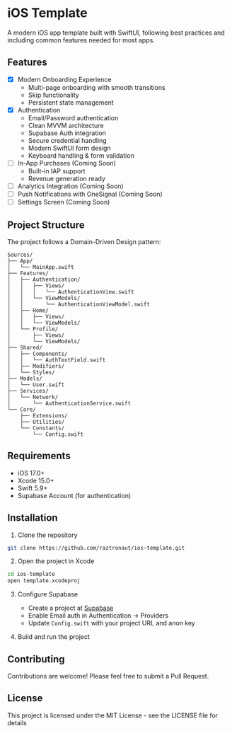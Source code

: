 # iOS Template

A modern iOS app template built with SwiftUI, following best practices and including common features needed for most apps.

## Features

- [x] Modern Onboarding Experience
  - Multi-page onboarding with smooth transitions
  - Skip functionality
  - Persistent state management
- [x] Authentication
  - Email/Password authentication
  - Clean MVVM architecture
  - Supabase Auth integration
  - Secure credential handling
  - Modern SwiftUI form design
  - Keyboard handling & form validation
- [ ] In-App Purchases (Coming Soon)
  - Built-in IAP support
  - Revenue generation ready
- [ ] Analytics Integration (Coming Soon)
- [ ] Push Notifications with OneSignal (Coming Soon)
- [ ] Settings Screen (Coming Soon)

## Project Structure

The project follows a Domain-Driven Design pattern:

```
Sources/
├── App/
│   └── MainApp.swift
├── Features/ 
│   ├── Authentication/
│   │   ├── Views/
│   │   │   └── AuthenticationView.swift
│   │   └── ViewModels/
│   │       └── AuthenticationViewModel.swift
│   ├── Home/
│   │   ├── Views/
│   │   └── ViewModels/
│   └── Profile/
│       ├── Views/
│       └── ViewModels/
├── Shared/
│   ├── Components/
│   │   └── AuthTextField.swift
│   ├── Modifiers/
│   └── Styles/
├── Models/
│   └── User.swift
├── Services/
│   └── Network/
│       └── AuthenticationService.swift
└── Core/
    ├── Extensions/
    ├── Utilities/
    └── Constants/
        └── Config.swift
```

## Requirements

- iOS 17.0+
- Xcode 15.0+
- Swift 5.9+
- Supabase Account (for authentication)

## Installation

1. Clone the repository
```bash
git clone https://github.com/raztronaut/ios-template.git
```

2. Open the project in Xcode
```bash
cd ios-template
open template.xcodeproj
```

3. Configure Supabase
   - Create a project at [Supabase](https://supabase.com)
   - Enable Email auth in Authentication → Providers
   - Update `Config.swift` with your project URL and anon key

4. Build and run the project

## Contributing

Contributions are welcome! Please feel free to submit a Pull Request.

## License

This project is licensed under the MIT License - see the LICENSE file for details 